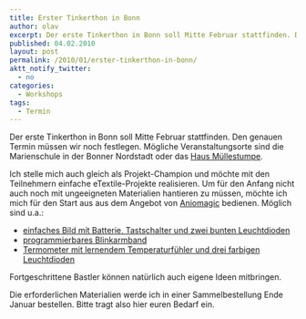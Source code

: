 ```yaml
---
title: Erster Tinkerthon in Bonn
author: olav
excerpt: Der erste Tinkerthon in Bonn soll Mitte Februar stattfinden. Den genauen Termin müssen wir noch festlegen. Mögliche Veranstaltungsorte sind die Marienschule in der Bonner Nordstadt oder das Haus Müllestumpe.
published: 04.02.2010
layout: post
permalink: /2010/01/erster-tinkerthon-in-bonn/
aktt_notify_twitter:
  - no
categories:
  - Workshops
tags:
  - Termin
---
```

Der erste Tinkerthon in Bonn soll Mitte Februar stattfinden. Den genauen Termin müssen wir noch festlegen. Mögliche Veranstaltungsorte sind die Marienschule in der Bonner Nordstadt oder das [Haus Müllestumpe][1].

Ich stelle mich auch gleich als Projekt-Champion und möchte mit den Teilnehmern einfache eTextile-Projekte realisieren. Um für den Anfang nicht auch noch mit ungeeigneten Materialien hantieren zu müssen, möchte ich mich für den Start aus aus dem Angebot von [Aniomagic][2] bedienen. Möglich sind u.a.:

  * [einfaches Bild mit Batterie, Tastschalter und zwei bunten Leuchtdioden][3]
  * [programmierbares Blinkarmband][4]
  * [Termometer mit lernendem Temperaturfühler und drei farbigen Leuchtdioden][5]

Fortgeschrittene Bastler können natürlich auch eigene Ideen mitbringen.

Die erforderlichen Materialien werde ich in einer Sammelbestellung Ende Januar bestellen. Bitte tragt also hier euren Bedarf ein.

 [1]: http://muellestumpe.de
 [2]: http://www.aniomagic.com/examples/
 [3]: http://www.aniomagic.com/examples/example5.php
 [4]: http://www.aniomagic.com/examples/example12.php
 [5]: http://www.aniomagic.com/temperature_tapestry_kit.php
